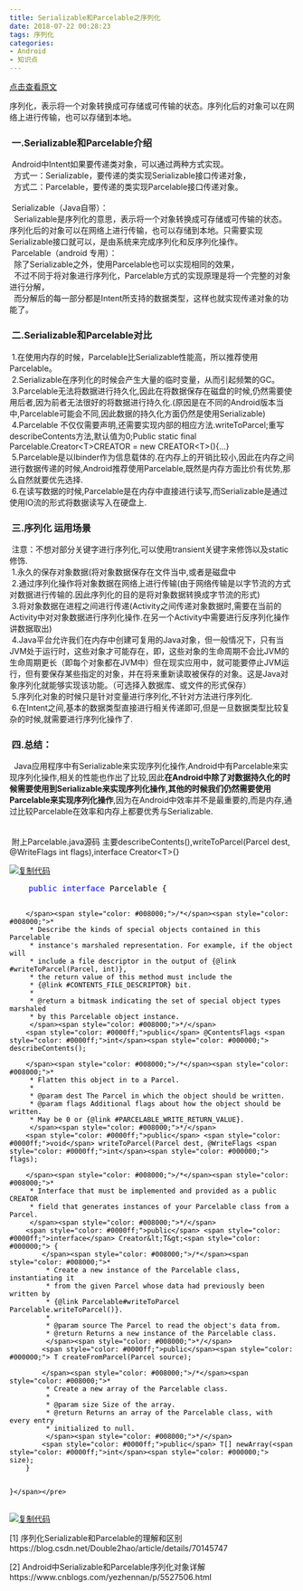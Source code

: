 ```yaml
---
title: Serializable和Parcelable之序列化
date: 2018-07-22 00:28:23
tags: 序列化
categories: 
- Android
- 知识点
---
```


[点击查看原文](https://www.cnblogs.com/bugzone/p/Serializable_Parcelable.html)

<div id="cnblogs_post_body" class="blogpost-body ">
    <div>序列化，表示将一个对象转换成可存储或可传输的状态。序列化后的对象可以在网络上进行传输，也可以存储到本地。
<h3>&nbsp;一.Serializable和Parcelable介绍</h3>
&nbsp;Android中Intent如果要传递类对象，可以通过两种方式实现。<br>&nbsp;&nbsp;方式一：Serializable，要传递的类实现Serializable接口传递对象，<br>&nbsp;&nbsp;方式二：Parcelable，要传递的类实现Parcelable接口传递对象。<br>&nbsp;&nbsp;<br>&nbsp;Serializable（Java自带）： <br>&nbsp;&nbsp;Serializable是序列化的意思，表示将一个对象转换成可存储或可传输的状态。序列化后的对象可以在网络上进行传输，也可以存储到本地。只需要实现Serializable接口就可以，是由系统来完成序列化和反序列化操作。<br>&nbsp;Parcelable（android 专用）： <br>&nbsp;&nbsp;除了Serializable之外，使用Parcelable也可以实现相同的效果， <br>&nbsp;&nbsp;不过不同于将对象进行序列化，Parcelable方式的实现原理是将一个完整的对象进行分解， <br>&nbsp;&nbsp;而分解后的每一部分都是Intent所支持的数据类型，这样也就实现传递对象的功能了。 &nbsp;
<h3>&nbsp;二.Serializable和Parcelable对比&nbsp;</h3>

&nbsp;1.在使用内存的时候，Parcelable比Serializable性能高，所以推荐使用Parcelable。<br>&nbsp;2.Serializable在序列化的时候会产生大量的临时变量，从而引起频繁的GC。<br>&nbsp;3.Parcelable无法将数据进行持久化,因此在将数据保存在磁盘的时候,仍然需要使用后者,因为前者无法很好的将数据进行持久化.(原因是在不同的Android版本当中,Parcelable可能会不同,因此数据的持久化方面仍然是使用Serializable)<br>&nbsp;4.Parcelable 不仅仅需要声明,还需要实现内部的相应方法.writeToParcel;重写describeContents方法,默认值为0;Public static final Parcelable.Creator&lt;T&gt;CREATOR = new CREATOR&lt;T&gt;(){...}<br>&nbsp;5.Parcelable是以Ibinder作为信息载体的.在内存上的开销比较小,因此在内存之间进行数据传递的时候,Android推荐使用Parcelable,既然是内存方面比价有优势,那么自然就要优先选择.<br>&nbsp;6.在读写数据的时候,Parcelable是在内存中直接进行读写,而Serializable是通过使用IO流的形式将数据读写入在硬盘上.&nbsp;</div>
<div>
<h3>&nbsp;三.序列化 运用场景</h3>

</div>
<div>&nbsp;注意：不想对部分关键字进行序列化,可以使用transient关键字来修饰以及static修饰.<br>&nbsp;1.永久的保存对象数据(将对象数据保存在文件当中,或者是磁盘中<br>&nbsp;2.通过序列化操作将对象数据在网络上进行传输(由于网络传输是以字节流的方式对数据进行传输的.因此序列化的目的是将对象数据转换成字节流的形式)<br>&nbsp;3.将对象数据在进程之间进行传递(Activity之间传递对象数据时,需要在当前的Activity中对对象数据进行序列化操作.在另一个Activity中需要进行反序列化操作讲数据取出)<br>&nbsp;4.Java平台允许我们在内存中创建可复用的Java对象，但一般情况下，只有当JVM处于运行时，这些对象才可能存在，即，这些对象的生命周期不会比JVM的生命周期更长（即每个对象都在JVM中）但在现实应用中，就可能要停止JVM运行，但有要保存某些指定的对象，并在将来重新读取被保存的对象。这是Java对象序列化就能够实现该功能。（可选择入数据库、或文件的形式保存）<br>&nbsp;5.序列化对象的时候只是针对变量进行序列化,不针对方法进行序列化.<br>&nbsp;6.在Intent之间,基本的数据类型直接进行相关传递即可,但是一旦数据类型比较复杂的时候,就需要进行序列化操作了.&nbsp;
<h3>&nbsp;四.总结：</h3>

&nbsp;&nbsp;Java应用程序中有Serializable来实现序列化操作,Android中有Parcelable来实现序列化操作,相关的性能也作出了比较,因此<strong>在Android中除了对数据持久化的时候需要使用到Serializable来实现序列化操作,其他的时候我们仍然需要使用Parcelable来实现序列化操作</strong>,因为在Android中效率并不是最重要的,而是内存,通过比较Parcelable在效率和内存上都要优秀与Serializable.<br>&nbsp;<br>&nbsp;<br>&nbsp;附上Parcelable.java源码 主要describeContents(),writeToParcel(Parcel dest, @WriteFlags int flags),interface Creator&lt;T&gt;{}</div>
<div>
<div class="cnblogs_code"><div class="cnblogs_code_toolbar"><span class="cnblogs_code_copy"><a href="javascript:void(0);" onclick="copyCnblogsCode(this)" title="复制代码"><img src="//common.cnblogs.com/images/copycode.gif" alt="复制代码"></a></span></div>
<pre>    <span style="color: #0000ff;">public</span> <span style="color: #0000ff;">interface</span><span style="color: #000000;"> Parcelable {
    
        </span><span style="color: #008000;">/*</span><span style="color: #008000;">*
         * Describe the kinds of special objects contained in this Parcelable
         * instance's marshaled representation. For example, if the object will
         * include a file descriptor in the output of {@link #writeToParcel(Parcel, int)},
         * the return value of this method must include the
         * {@link #CONTENTS_FILE_DESCRIPTOR} bit.
         *  
         * @return a bitmask indicating the set of special object types marshaled
         * by this Parcelable object instance.
         </span><span style="color: #008000;">*/</span>
        <span style="color: #0000ff;">public</span> @ContentsFlags <span style="color: #0000ff;">int</span><span style="color: #000000;"> describeContents();
        
        </span><span style="color: #008000;">/*</span><span style="color: #008000;">*
         * Flatten this object in to a Parcel.
         * 
         * @param dest The Parcel in which the object should be written.
         * @param flags Additional flags about how the object should be written.
         * May be 0 or {@link #PARCELABLE_WRITE_RETURN_VALUE}.
         </span><span style="color: #008000;">*/</span>
        <span style="color: #0000ff;">public</span> <span style="color: #0000ff;">void</span> writeToParcel(Parcel dest, @WriteFlags <span style="color: #0000ff;">int</span><span style="color: #000000;"> flags);
        
        </span><span style="color: #008000;">/*</span><span style="color: #008000;">*
         * Interface that must be implemented and provided as a public CREATOR
         * field that generates instances of your Parcelable class from a Parcel.
         </span><span style="color: #008000;">*/</span>
        <span style="color: #0000ff;">public</span> <span style="color: #0000ff;">interface</span> Creator&lt;T&gt;<span style="color: #000000;"> {
            </span><span style="color: #008000;">/*</span><span style="color: #008000;">*
             * Create a new instance of the Parcelable class, instantiating it
             * from the given Parcel whose data had previously been written by
             * {@link Parcelable#writeToParcel Parcelable.writeToParcel()}.
             * 
             * @param source The Parcel to read the object's data from.
             * @return Returns a new instance of the Parcelable class.
             </span><span style="color: #008000;">*/</span>
            <span style="color: #0000ff;">public</span><span style="color: #000000;"> T createFromParcel(Parcel source);
            
            </span><span style="color: #008000;">/*</span><span style="color: #008000;">*
             * Create a new array of the Parcelable class.
             * 
             * @param size Size of the array.
             * @return Returns an array of the Parcelable class, with every entry
             * initialized to null.
             </span><span style="color: #008000;">*/</span>
            <span style="color: #0000ff;">public</span> T[] newArray(<span style="color: #0000ff;">int</span><span style="color: #000000;"> size);
        }
    
    
    }</span></pre>
<div class="cnblogs_code_toolbar"><span class="cnblogs_code_copy"><a href="javascript:void(0);" onclick="copyCnblogsCode(this)" title="复制代码"><img src="//common.cnblogs.com/images/copycode.gif" alt="复制代码"></a></span></div></div>
<p>[1]&nbsp;序列化Serializable和Parcelable的理解和区别 https://blog.csdn.net/Double2hao/article/details/70145747</p>
<p>[2] Android中Serializable和Parcelable序列化对象详解 https://www.cnblogs.com/yezhennan/p/5527506.html</p>
</div>
</div>
